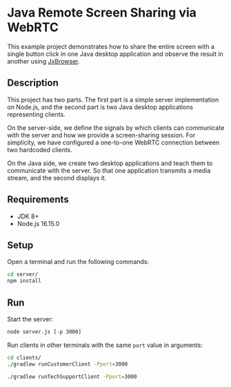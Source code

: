 # Java Remote Screen Sharing via WebRTC

This example project demonstrates how to share the entire screen with a single button click in one Java desktop application and observe the result in another using [JxBrowser](https://www.teamdev.com/jxbrowser).

## Description

This project has two parts. The first part is a simple server implementation on Node.js, and the second part is two Java desktop applications representing clients.

On the server-side, we define the signals by which clients can communicate with the server and how we provide a screen-sharing session.
For simplicity, we have configured a one-to-one WebRTC connection between two hardcoded clients.

On the Java side, we create two desktop applications and teach them to communicate with the server.
So that one application transmits a media stream, and the second displays it.

## Requirements

- JDK 8+
- Node.js 16.15.0

## Setup

Open a terminal and run the following commands:

```bash
cd server/
npm install
```

## Run

Start the server:

```bash
node server.js [-p 3000]
```

Run clients in other terminals with the same `port` value in arguments:

```bash
cd clients/
./gradlew runCustomerClient -Pport=3000
```

```bash
./gradlew runTechSupportClient -Pport=3000
```
